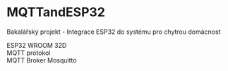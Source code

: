 # MQTTandESP32
Bakalářský projekt - Integrace ESP32 do systému pro chytrou domácnost

ESP32 WROOM 32D </br>
MQTT protokol </br>
MQTT Broker Mosquitto </br>
